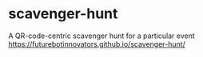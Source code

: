 # scavenger-hunt
A QR-code-centric scavenger hunt for a particular event  https://futurebotinnovators.github.io/scavenger-hunt/
